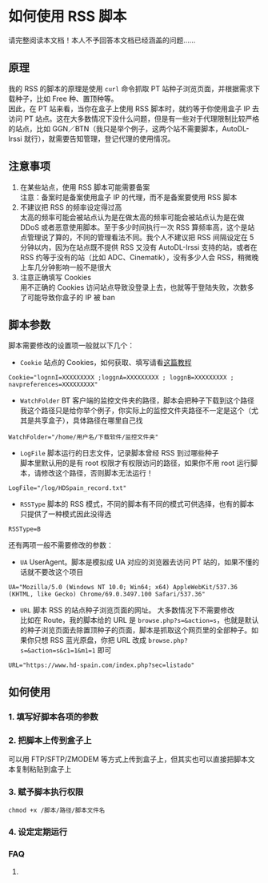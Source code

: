 # 如何使用 RSS 脚本

请完整阅读本文档！本人不予回答本文档已经涵盖的问题……  

## 原理
我的 RSS 的脚本的原理是使用 `curl` 命令抓取 PT 站种子浏览页面，并根据需求下载种子，比如 Free 种、置顶种等。  
因此，在 PT 站来看，当你在盒子上使用 RSS 脚本时，就约等于你使用盒子 IP 去访问 PT 站点。这在大多数情况下没什么问题，但是有一些对于代理限制比较严格的站点，比如 GGN／BTN（我只是举个例子，这两个站不需要脚本，AutoDL-Irssi 就行），就需要告知管理，登记代理的使用情况。  


## 注意事项
1. 在某些站点，使用 RSS 脚本可能需要备案  
注意：备案时是备案使用盒子 IP 的代理，而不是备案要使用 RSS 脚本  
2. 不建议把 RSS 的频率设定得过高  
太高的频率可能会被站点认为是在做太高的频率可能会被站点认为是在做 DDoS 或者恶意使用脚本。至于多少时间执行一次 RSS 算频率高，这个是站点管理说了算的，不同的管理看法不同。我个人不建议把 RSS 间隔设定在 5 分钟以内，因为在站点既不提供 RSS 又没有 AutoDL-Irssi 支持的站，或者在 RSS 约等于没有的站（比如 ADC、Cinematik），没有多少人会 RSS，稍微晚上车几分钟影响一般不是很大  
3. 注意正确填写 Cookies  
用不正确的 Cookies 访问站点导致没登录上去，也就等于登陆失败，次数多了可能导致你盒子的 IP 被 ban  


## 脚本参数

脚本需要修改的设置项一般就以下几个：

- `Cookie` 站点的 Cookies，如何获取、填写请看[这篇教程](https://github.com/Aniverse/WiKi/blob/master/How.to.use.RSS.md#2-获取-cookies)  
```
Cookie="lognnI=XXXXXXXXX ;loggnA=XXXXXXXXX ; loggnB=XXXXXXXXX ; navpreferences=XXXXXXXXX"
```

- `WatchFolder` BT 客户端的监控文件夹的路径，脚本会把种子下载到这个路径  
我这个路径只是给你举个例子，你实际上的监控文件夹路径不一定是这个（尤其是共享盒子），具体路径在哪里自己找
```
WatchFolder="/home/用户名/下载软件/监控文件夹"
```

- `LogFile` 脚本运行的日志文件，记录脚本曾经 RSS 到过哪些种子  
脚本里默认用的是有 root 权限才有权限访问的路径，如果你不用 root 运行脚本，请修改这个路径，否则脚本无法运行！  
```
LogFile="/log/HDSpain_record.txt"
```

- `RSSType` 脚本的 RSS 模式，不同的脚本有不同的模式可供选择，也有的脚本只提供了一种模式因此没得选  
```
RSSType=B
```

还有两项一般不需要修改的参数：

- `UA` UserAgent。脚本是模拟成 UA 对应的浏览器去访问 PT 站的，如果不懂的话就不要改这个项目  
```
UA="Mozilla/5.0 (Windows NT 10.0; Win64; x64) AppleWebKit/537.36 (KHTML, like Gecko) Chrome/69.0.3497.100 Safari/537.36"
```

- `URL` 脚本 RSS 的站点种子浏览页面的网址。 大多数情况下不需要修改  
比如在 Route，我的脚本给的 URL 是 `browse.php?s=&action=s`，也就是默认的种子浏览页面去除置顶种子的页面，脚本是抓取这个网页里的全部种子。如果你只想 RSS 蓝光原盘，你把 URL 改成 `browse.php?s=&action=s&c1=1&m1=1` 即可  
```
URL="https://www.hd-spain.com/index.php?sec=listado"
```









## 如何使用

### 1. 填写好脚本各项的参数

### 2. 把脚本上传到盒子上  
可以用 FTP/SFTP/ZMODEM 等方式上传到盒子上，但其实也可以直接把脚本文本复制粘贴到盒子上

### 3. 赋予脚本执行权限
```
chmod +x /脚本/路径/脚本文件名
```

### 4. 设定定期运行







### FAQ
1. 